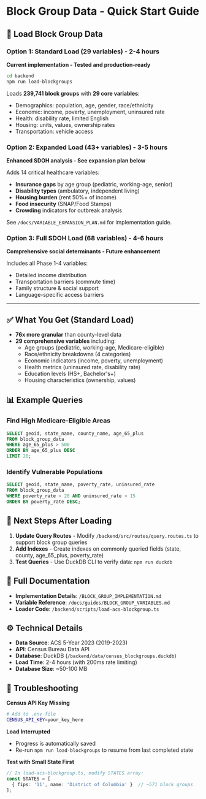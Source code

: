 # Block Group Data - Quick Start Guide

## 🚀 Load Block Group Data

### Option 1: Standard Load (29 variables) - 2-4 hours
**Current implementation - Tested and production-ready**

```bash
cd backend
npm run load-blockgroups
```

Loads **239,741 block groups** with **29 core variables**:
- Demographics: population, age, gender, race/ethnicity
- Economic: income, poverty, unemployment, uninsured rate
- Health: disability rate, limited English
- Housing: units, values, ownership rates
- Transportation: vehicle access

### Option 2: Expanded Load (43+ variables) - 3-5 hours
**Enhanced SDOH analysis - See expansion plan below**

Adds 14 critical healthcare variables:
- **Insurance gaps** by age group (pediatric, working-age, senior)
- **Disability types** (ambulatory, independent living)
- **Housing burden** (rent 50%+ of income)
- **Food insecurity** (SNAP/Food Stamps)
- **Crowding** indicators for outbreak analysis

See `/docs/VARIABLE_EXPANSION_PLAN.md` for implementation guide.

### Option 3: Full SDOH Load (68 variables) - 4-6 hours
**Comprehensive social determinants - Future enhancement**

Includes all Phase 1-4 variables:
- Detailed income distribution
- Transportation barriers (commute time)
- Family structure & social support
- Language-specific access barriers

---

## ✅ What You Get (Standard Load)

- **76x more granular** than county-level data
- **29 comprehensive variables** including:
  - Age groups (pediatric, working-age, Medicare-eligible)
  - Race/ethnicity breakdowns (4 categories)
  - Economic indicators (income, poverty, unemployment)
  - Health metrics (uninsured rate, disability rate)
  - Education levels (HS+, Bachelor's+)
  - Housing characteristics (ownership, values)

## 📊 Example Queries

### Find High Medicare-Eligible Areas
```sql
SELECT geoid, state_name, county_name, age_65_plus
FROM block_group_data
WHERE age_65_plus > 500
ORDER BY age_65_plus DESC
LIMIT 20;
```

### Identify Vulnerable Populations
```sql
SELECT geoid, state_name, poverty_rate, uninsured_rate
FROM block_group_data
WHERE poverty_rate > 20 AND uninsured_rate > 15
ORDER BY poverty_rate DESC;
```

## 🔧 Next Steps After Loading

1. **Update Query Routes** - Modify `/backend/src/routes/query.routes.ts` to support block group queries
2. **Add Indexes** - Create indexes on commonly queried fields (state, county, age_65_plus, poverty_rate)
3. **Test Queries** - Use DuckDB CLI to verify data: `npm run duckdb`

## 📖 Full Documentation

- **Implementation Details**: `/BLOCK_GROUP_IMPLEMENTATION.md`
- **Variable Reference**: `/docs/guides/BLOCK_GROUP_VARIABLES.md`
- **Loader Code**: `/backend/scripts/load-acs-blockgroup.ts`

## ⚙️ Technical Details

- **Data Source**: ACS 5-Year 2023 (2019-2023)
- **API**: Census Bureau Data API
- **Database**: DuckDB (`/backend/data/census_blockgroups.duckdb`)
- **Load Time**: 2-4 hours (with 200ms rate limiting)
- **Database Size**: ~50-100 MB

## 🐛 Troubleshooting

**Census API Key Missing**
```bash
# Add to .env file
CENSUS_API_KEY=your_key_here
```

**Load Interrupted**
- Progress is automatically saved
- Re-run `npm run load-blockgroups` to resume from last completed state

**Test with Small State First**
```typescript
// In load-acs-blockgroup.ts, modify STATES array:
const STATES = [
  { fips: '11', name: 'District of Columbia' }  // ~571 block groups
];
```
